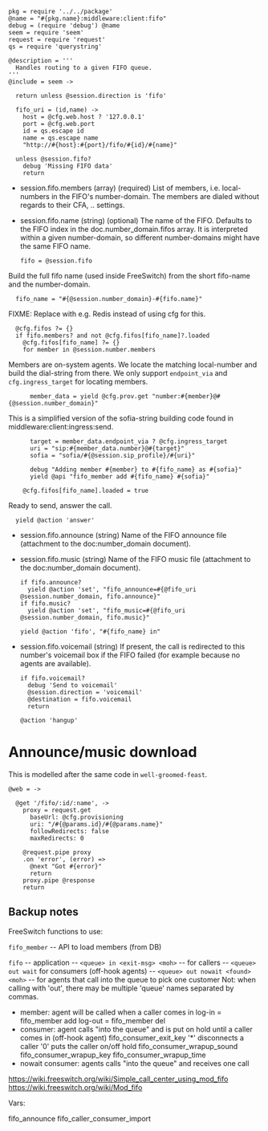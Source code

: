     pkg = require '../../package'
    @name = "#{pkg.name}:middleware:client:fifo"
    debug = (require 'debug') @name
    seem = require 'seem'
    request = require 'request'
    qs = require 'querystring'

    @description = '''
      Handles routing to a given FIFO queue.
    '''
    @include = seem ->

      return unless @session.direction is 'fifo'

      fifo_uri = (id,name) ->
        host = @cfg.web.host ? '127.0.0.1'
        port = @cfg.web.port
        id = qs.escape id
        name = qs.escape name
        "http://#{host}:#{port}/fifo/#{id}/#{name}"

      unless @session.fifo?
        debug 'Missing FIFO data'
        return

* session.fifo.members (array) (required) List of members, i.e. local-numbers in the FIFO's number-domain. The members are dialed without regards to their CFA, .. settings.
* session.fifo.name (string) (optional) The name of the FIFO. Defaults to the FIFO index in the doc.number_domain.fifos array. It is interpreted within a given number-domain, so different number-domains might have the same FIFO name.

      fifo = @session.fifo

Build the full fifo name (used inside FreeSwitch) from the short fifo-name and the number-domain.

      fifo_name = "#{@session.number_domain}-#{fifo.name}"

FIXME: Replace with e.g. Redis instead of using cfg for this.

      @cfg.fifos ?= {}
      if fifo.members? and not @cfg.fifos[fifo_name]?.loaded
        @cfg.fifos[fifo_name] ?= {}
        for member in @session.number.members

Members are on-system agents. We locate the matching local-number and build the dial-string from there.
We only support `endpoint_via` and `cfg.ingress_target` for locating members.

          member_data = yield @cfg.prov.get "number:#{member}@#{@session.number_domain}"

This is a simplified version of the sofia-string building code found in middleware:client:ingress:send.

          target = member_data.endpoint_via ? @cfg.ingress_target
          uri = "sip:#{member_data.number}@#{target}"
          sofia = "sofia/#{@session.sip_profile}/#{uri}"

          debug "Adding member #{member} to #{fifo_name} as #{sofia}"
          yield @api "fifo_member add #{fifo_name} #{sofia}"

        @cfg.fifos[fifo_name].loaded = true

Ready to send, answer the call.

      yield @action 'answer'

* session.fifo.announce (string) Name of the FIFO announce file (attachment to the doc:number_domain document).
* session.fifo.music (string) Name of the FIFO music file (attachment to the doc:number_domain document).

      if fifo.announce?
        yield @action 'set', "fifo_announce=#{@fifo_uri @session.number_domain, fifo.announce}"
      if fifo.music?
        yield @action 'set', "fifo_music=#{@fifo_uri @session.number_domain, fifo.music}"

      yield @action 'fifo', "#{fifo_name} in"

* session.fifo.voicemail (string) If present, the call is redirected to this number's voicemail box if the FIFO failed (for example because no agents are available).

      if fifo.voicemail?
        debug 'Send to voicemail'
        @session.direction = 'voicemail'
        @destination = fifo.voicemail
        return

      @action 'hangup'

Announce/music download
=======================

This is modelled after the same code in `well-groomed-feast`.

    @web = ->

      @get '/fifo/:id/:name', ->
        proxy = request.get
          baseUrl: @cfg.provisioning
          uri: "/#{@params.id}/#{@params.name}"
          followRedirects: false
          maxRedirects: 0

        @request.pipe proxy
        .on 'error', (error) =>
          @next "Got #{error}"
          return
        proxy.pipe @response
        return

Backup notes
------------

FreeSwitch functions to use:

`fifo_member` -- API to load members (from DB)

`fifo` -- application
  -- `<queue> in <exit-msg> <moh>` -- for callers
  -- `<queue> out wait` for consumers (off-hook agents)
  -- `<queue> out nowait <found> <moh>` -- for agents that call into the queue to pick one customer
Not: when calling with 'out', there may be multiple 'queue' names separated by commas.

- member: agent will be called when a caller comes in
  log-in = fifo_member add
  log-out = fifo_member del
- consumer: agent calls "into the queue" and is put on hold until a caller comes in (off-hook agent)
  fifo_consumer_exit_key '*' disconnects a caller
  '0' puts the caller on/off hold
  fifo_consumer_wrapup_sound
  fifo_consumer_wrapup_key
  fifo_consumer_wrapup_time
- nowait consumer: agents calls "into the queue" and receives one call

https://wiki.freeswitch.org/wiki/Simple_call_center_using_mod_fifo
https://wiki.freeswitch.org/wiki/Mod_fifo

Vars:

fifo_announce
fifo_caller_consumer_import
